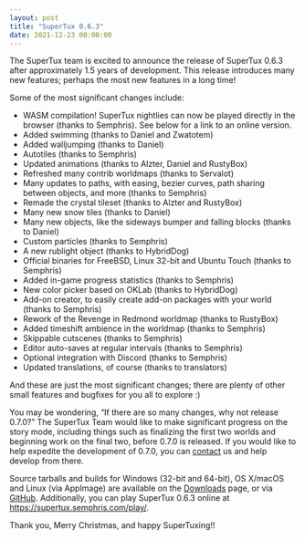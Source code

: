 ```yaml
---
layout: post
title: "SuperTux 0.6.3"
date: 2021-12-23 00:00:00
---
```


The SuperTux team is excited to announce the release of SuperTux 0.6.3 after approximately 1.5 years of development.  This release introduces many new features; perhaps the most new features in a long time!

Some of the most significant changes include:
- WASM compilation! SuperTux nightlies can now be played directly in the browser (thanks to Semphris).  See below for a link to an online version.
- Added swimming (thanks to Daniel and Zwatotem)
- Added walljumping (thanks to Daniel)
- Autotiles (thanks to Semphris)
- Updated animations (thanks to Alzter, Daniel and RustyBox)
- Refreshed many contrib worldmaps (thanks to Servalot)
- Many updates to paths, with easing, bezier curves, path sharing between objects, and more (thanks to Semphris)
- Remade the crystal tileset (thanks to Alzter and RustyBox)
- Many new snow tiles (thanks to Daniel)
- Many new objects, like the sideways bumper and falling blocks (thanks to Daniel)
- Custom particles (thanks to Semphris)
- A new rublight object (thanks to HybridDog)
- Official binaries for FreeBSD, Linux 32-bit and Ubuntu Touch (thanks to Semphris)
- Added in-game progress statistics (thanks to Semphris)
- New color picker based on OKLab (thanks to HybridDog)
- Add-on creator, to easily create add-on packages with your world (thanks to Semphris)
- Rework of the Revenge in Redmond worldmap (thanks to RustyBox)
- Added timeshift ambience in the worldmap (thanks to Semphris)
- Skippable cutscenes (thanks to Semphris)
- Editor auto-saves at regular intervals (thanks to Semphris)
- Optional integration with Discord (thanks to Semphris)
- Updated translations, of course (thanks to translators)

And these are just the most significant changes; there are plenty of other small features and bugfixes for you all to explore :)

You may be wondering, “If there are so many changes, why not release 0.7.0?”  The SuperTux Team would like to make significant progress on the story mode, including things such as finalizing the first two worlds and beginning work on the final two, before 0.7.0 is released.  If you would like to help expedite the development of 0.7.0, you can [contact](https://www.supertux.org/contact.html) us and help develop from there.  

Source tarballs and builds for Windows (32-bit and 64-bit), OS X/macOS and Linux (via AppImage) are available on the [Downloads](https://www.supertux.org/download.html) page, or via [GitHub](https://github.com/SuperTux/supertux/releases/tag/v0.6.3).  Additionally, you can play SuperTux 0.6.3 online at https://supertux.semphris.com/play/.

Thank you, Merry Christmas, and happy SuperTuxing!!
